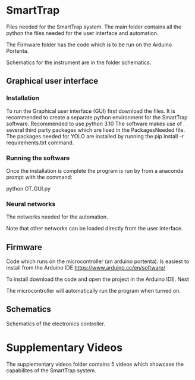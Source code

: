 # SmartTrap
Files needed for the SmartTrap system. The main folder contains all the python the files needed for the user interface and automation.

The Firmware folder has the code which is to be run on the Arduino Portenta.

Schematics for the instrument are in the folder schematics.

## Graphical user interface
### Installation
To run the Graphical user interface (GUI) first download the files. It is recommended to create a separate python environment for the SmartTrap software. Recommended to use python 3.10
The software makes use of several third party packages which are lised in the PackagesNeeded file. The packages needed for YOLO are installed by running the pip install -r requirements.txt command.

### Running the software
Once the installation is complete the program is run by from a anaconda prompt with the command:

python OT_GUI.py

### Neural networks
The networks needed for the automation.

Note that other networks can be loaded directly from the user interface.
## Firmware
Code which runs on the microcontroller (an arduino portenta). Is easiest to install from the Arduino IDE https://www.arduino.cc/en/software/

To install download the code and open the project in the Arduino IDE. Next

The microcontroller will automatically run the program when turned on.

## Schematics
Schematics of the electronics controller.

# Supplementary Videos
The supplementary videos folder contains 5 videos which showcase the capabilites of the SmartTrap system.
